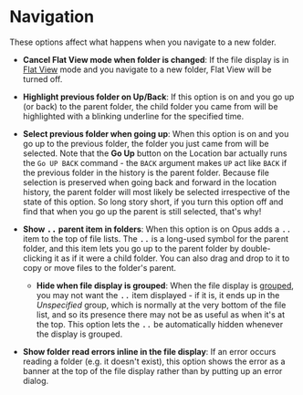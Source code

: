 # Navigation

These options affect what happens when you navigate to a new folder.

- **Cancel Flat View mode when folder is changed**: If the file display is in [Flat View](/Manual/basic_concepts/flat_view.md) mode and you navigate to a new folder, Flat View will be turned off.
- **Highlight previous folder on Up/Back**: If this option is on and you go up (or back) to the parent folder, the child folder you came from will be highlighted with a blinking underline for the specified time.
- **Select previous folder when going up**: When this option is on and you go up to the previous folder, the folder you just came from will be selected.
  Note that the **Go Up** button on the Location bar actually runs the `Go UP BACK` command - the `BACK` argument makes `UP` act like `BACK` if the previous folder in the history is the parent folder. Because file selection is preserved when going back and forward in the location history, the parent folder will most likely be selected irrespective of the state of this option. So long story short, if you turn this option off and find that when you go up the parent is still selected, that's why! 

- **Show <kbd>..</kbd> parent item in folders**: When this option is on Opus adds a <kbd>..</kbd> item to the top of file lists. The <kbd>..</kbd> is a long-used symbol for the parent folder, and this item lets you go up to the parent folder by double-clicking it as if it were a child folder. You can also drag and drop to it to copy or move files to the folder's parent.
  - **Hide when file display is grouped**: When the file display is [grouped](/Manual/basic_concepts/sorting_and_grouping/README.md), you may not want the <kbd>..</kbd> item displayed - if it is, it ends up in the *Unspecified* group, which is normally at the very bottom of the file list, and so its presence there may not be as useful as when it's at the top. This option lets the <kbd>..</kbd> be automatically hidden whenever the display is grouped.
- **Show folder read errors inline in the file display**: If an error occurs reading a folder (e.g. it doesn't exist), this option shows the error as a banner at the top of the file display rather than by putting up an error dialog.
